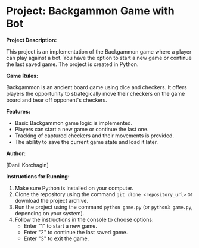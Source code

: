 # Project: Backgammon Game with Bot

**Project Description:**

This project is an implementation of the Backgammon game where a player can play against a bot. You have the option to start a new game or continue the last saved game. The project is created in Python.

**Game Rules:**

Backgammon is an ancient board game using dice and checkers. It offers players the opportunity to strategically move their checkers on the game board and bear off opponent's checkers.

**Features:**

- Basic Backgammon game logic is implemented.
- Players can start a new game or continue the last one.
- Tracking of captured checkers and their movements is provided.
- The ability to save the current game state and load it later.

**Author:**

[Danil Korchagin]




**Instructions for Running:**

1. Make sure Python is installed on your computer.
2. Clone the repository using the command `git clone <repository_url>` or download the project archive.
3. Run the project using the command `python game.py` (or `python3 game.py`, depending on your system).
4. Follow the instructions in the console to choose options:
   - Enter "1" to start a new game.
   - Enter "2" to continue the last saved game.
   - Enter "3" to exit the game.
